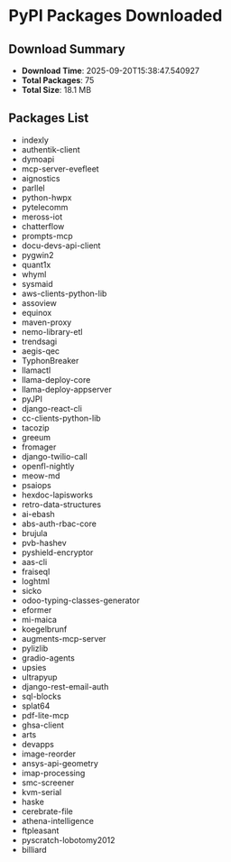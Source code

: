 # PyPI Packages Downloaded

## Download Summary
- **Download Time**: 2025-09-20T15:38:47.540927
- **Total Packages**: 75
- **Total Size**: 18.1 MB

## Packages List
- indexly
- authentik-client
- dymoapi
- mcp-server-evefleet
- aignostics
- parllel
- python-hwpx
- pytelecomm
- meross-iot
- chatterflow
- prompts-mcp
- docu-devs-api-client
- pygwin2
- quant1x
- whyml
- sysmaid
- aws-clients-python-lib
- assoview
- equinox
- maven-proxy
- nemo-library-etl
- trendsagi
- aegis-qec
- TyphonBreaker
- llamactl
- llama-deploy-core
- llama-deploy-appserver
- pyJPI
- django-react-cli
- cc-clients-python-lib
- tacozip
- greeum
- fromager
- django-twilio-call
- openfl-nightly
- meow-md
- psaiops
- hexdoc-lapisworks
- retro-data-structures
- ai-ebash
- abs-auth-rbac-core
- brujula
- pvb-hashev
- pyshield-encryptor
- aas-cli
- fraiseql
- loghtml
- sicko
- odoo-typing-classes-generator
- eformer
- mi-maica
- koegelbrunf
- augments-mcp-server
- pylizlib
- gradio-agents
- upsies
- ultrapyup
- django-rest-email-auth
- sql-blocks
- splat64
- pdf-lite-mcp
- ghsa-client
- arts
- devapps
- image-reorder
- ansys-api-geometry
- imap-processing
- smc-screener
- kvm-serial
- haske
- cerebrate-file
- athena-intelligence
- ftpleasant
- pyscratch-lobotomy2012
- billiard
